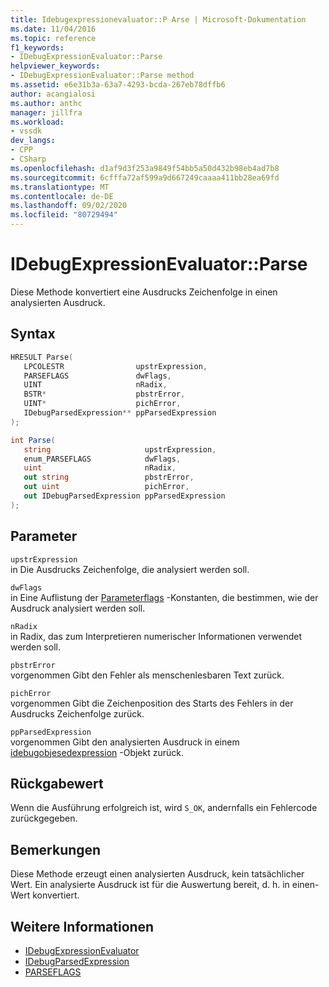 ```yaml
---
title: Idebugexpressionevaluator::P Arse | Microsoft-Dokumentation
ms.date: 11/04/2016
ms.topic: reference
f1_keywords:
- IDebugExpressionEvaluator::Parse
helpviewer_keywords:
- IDebugExpressionEvaluator::Parse method
ms.assetid: e6e31b3a-63a7-4293-bcda-267eb78dffb6
author: acangialosi
ms.author: anthc
manager: jillfra
ms.workload:
- vssdk
dev_langs:
- CPP
- CSharp
ms.openlocfilehash: d1af9d3f253a9849f54bb5a50d432b98eb4ad7b8
ms.sourcegitcommit: 6cfffa72af599a9d667249caaaa411bb28ea69fd
ms.translationtype: MT
ms.contentlocale: de-DE
ms.lasthandoff: 09/02/2020
ms.locfileid: "80729494"
---
```

# <a name="idebugexpressionevaluatorparse"></a>IDebugExpressionEvaluator::Parse
Diese Methode konvertiert eine Ausdrucks Zeichenfolge in einen analysierten Ausdruck.

## <a name="syntax"></a>Syntax

```cpp
HRESULT Parse( 
   LPCOLESTR                upstrExpression,
   PARSEFLAGS               dwFlags,
   UINT                     nRadix,
   BSTR*                    pbstrError,
   UINT*                    pichError,
   IDebugParsedExpression** ppParsedExpression
);
```

```csharp
int Parse(
   string                     upstrExpression,
   enum_PARSEFLAGS            dwFlags,
   uint                       nRadix,
   out string                 pbstrError,
   out uint                   pichError,
   out IDebugParsedExpression ppParsedExpression
);
```

## <a name="parameters"></a>Parameter
`upstrExpression`\
in Die Ausdrucks Zeichenfolge, die analysiert werden soll.

`dwFlags`\
in Eine Auflistung der [Parameterflags](../../../extensibility/debugger/reference/parseflags.md) -Konstanten, die bestimmen, wie der Ausdruck analysiert werden soll.

`nRadix`\
in Radix, das zum Interpretieren numerischer Informationen verwendet werden soll.

`pbstrError`\
vorgenommen Gibt den Fehler als menschenlesbaren Text zurück.

`pichError`\
vorgenommen Gibt die Zeichenposition des Starts des Fehlers in der Ausdrucks Zeichenfolge zurück.

`ppParsedExpression`\
vorgenommen Gibt den analysierten Ausdruck in einem [idebugobjesedexpression](../../../extensibility/debugger/reference/idebugparsedexpression.md) -Objekt zurück.

## <a name="return-value"></a>Rückgabewert
 Wenn die Ausführung erfolgreich ist, wird `S_OK`, andernfalls ein Fehlercode zurückgegeben.

## <a name="remarks"></a>Bemerkungen
 Diese Methode erzeugt einen analysierten Ausdruck, kein tatsächlicher Wert. Ein analysierte Ausdruck ist für die Auswertung bereit, d. h. in einen-Wert konvertiert.

## <a name="see-also"></a>Weitere Informationen
- [IDebugExpressionEvaluator](../../../extensibility/debugger/reference/idebugexpressionevaluator.md)
- [IDebugParsedExpression](../../../extensibility/debugger/reference/idebugparsedexpression.md)
- [PARSEFLAGS](../../../extensibility/debugger/reference/parseflags.md)
